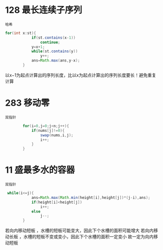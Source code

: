 # 128 最长连续子序列
`哈希`
```java
for(int x:st){
            if(st.contains(x-1))
                continue;
            y=x+1;
            while(st.contains(y))
                y++;
            ans=Math.max(ans,y-x);
        }
```
以x−1为起点计算出的序列长度，比以x为起点计算出的序列长度要长！避免重复计算

# 283 移动零
`双指针`
```java
        for(i=0,j=0;j<n;j++){
            if(nums[j]!=0){
                swap(nums,i,j);
                i++;
            }
        }
```
# 11 盛最多水的容器
`双指针`
```java
 while(i<=j){
            ans=Math.max(Math.min(height[i],height[j])*(j-i),ans);
            if(height[i]<height[j])
                i++;
            else
                j--;
        }
```
若向内移动短板 ，水槽的短板可能变大，因此下个水槽的面积可能增大
若向内移动长板 ，水槽的短板不变或变小，因此下个水槽的面积一定变小
故一定为向内移动短板

